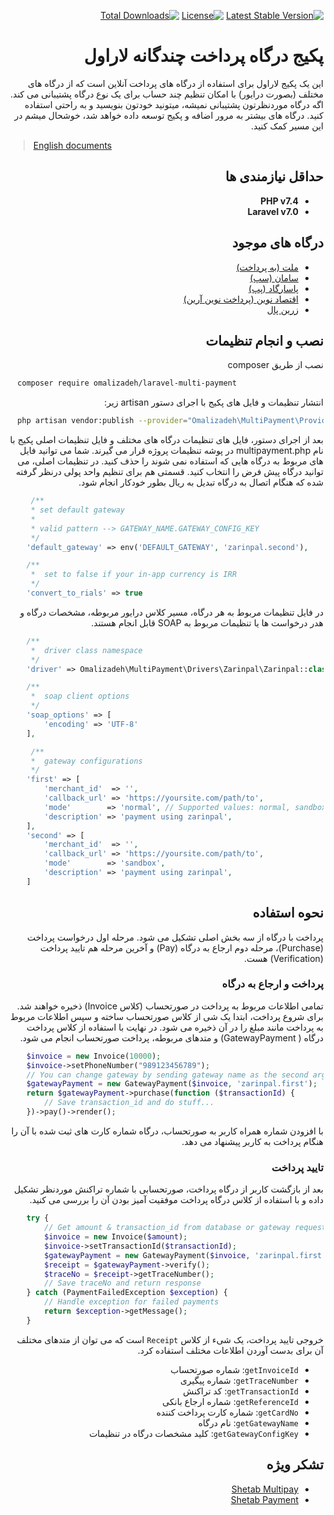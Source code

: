 <div dir="rtl">

[![Latest Stable Version](https://poser.pugx.org/omalizadeh/laravel-multi-payment/v)](//packagist.org/packages/omalizadeh/laravel-multi-payment)
[![License](https://poser.pugx.org/omalizadeh/laravel-multi-payment/license)](//packagist.org/packages/omalizadeh/laravel-multi-payment)
[![Total Downloads](https://poser.pugx.org/omalizadeh/laravel-multi-payment/downloads)](//packagist.org/packages/omalizadeh/laravel-multi-payment)

# پکیج درگاه پرداخت چندگانه لاراول

این یک پکیج لاراول برای استفاده از درگاه های پرداخت آنلاین است که از درگاه های مختلف (بصورت درایور) با امکان تنظیم چند
حساب برای یک نوع درگاه پشتیبانی می کند. اگه درگاه موردنظرتون پشتیبانی نمیشه، میتونید خودتون بنویسید و به راحتی استفاده
کنید. درگاه های بیشتر به مرور اضافه و پکیج توسعه داده خواهد شد، خوشحال میشم در این مسیر کمک کنید.

</div>

> [English documents][readme-link-en]

<div dir="rtl">

## حداقل نیازمندی ها

- **PHP v7.4**
- **Laravel v7.0**

## درگاه های موجود

- [ملت (به پرداخت)](https://behpardakht.com)
- [سامان (سپ)](https://sep.ir)
- [پاسارگاد (پپ)](https://pep.co.ir)
- [اقتصاد نوین (پرداخت نوین آرین)](https://pna.co.ir/)
- [زرین پال](https://zarinpal.com)

## نصب و انجام تنظیمات

نصب از طریق composer

</div>

```bash 
  composer require omalizadeh/laravel-multi-payment
```

<div dir="rtl">
انتشار تنظیمات و فایل های پکیج با اجرای دستور artisan زیر:
</div>

```bash
  php artisan vendor:publish --provider="Omalizadeh\MultiPayment\Providers\MultiPaymentServiceProvider"
```

<div dir="rtl">
بعد از اجرای دستور، فایل های تنظیمات درگاه های مختلف و فایل تنظیمات اصلی پکیج با نام multipayment.php در پوشه تنظیمات پروژه قرار می گیرند. شما می توانید فایل های مربوط به درگاه هایی که استفاده نمی شوند را حذف کنید. در تنظیمات اصلی، می توانید درگاه پیش فرض را انتخاب کنید. قسمتی هم برای تنظیم واحد پولی درنظر گرفته شده که هنگام اتصال به درگاه تبدیل به ریال بطور خودکار انجام شود.
</div>

```php
     /**
     * set default gateway
     * 
     * valid pattern --> GATEWAY_NAME.GATEWAY_CONFIG_KEY 
     */
    'default_gateway' => env('DEFAULT_GATEWAY', 'zarinpal.second'),

    /**
     *  set to false if your in-app currency is IRR
     */
    'convert_to_rials' => true
```

<div dir="rtl">
در فایل تنظیمات مربوط به هر درگاه، مسیر کلاس درایور مربوطه، مشخصات درگاه و هدر درخواست ها یا تنظیمات مربوط به SOAP قابل انجام هستند.
</div>

```php
    /**
     *  driver class namespace
     */
    'driver' => Omalizadeh\MultiPayment\Drivers\Zarinpal\Zarinpal::class,

    /**
     *  soap client options
     */
    'soap_options' => [
        'encoding' => 'UTF-8'
    ],

     /**
     *  gateway configurations
     */
    'first' => [
        'merchant_id'  => '',
        'callback_url' => 'https://yoursite.com/path/to',
        'mode'        => 'normal', // Supported values: normal, sandbox, zaringate
        'description' => 'payment using zarinpal',
    ],
    'second' => [
        'merchant_id'  => '',
        'callback_url' => 'https://yoursite.com/path/to',
        'mode'        => 'sandbox',
        'description' => 'payment using zarinpal',
    ]
```

<div dir="rtl">

## نحوه استفاده

پرداخت با درگاه از سه بخش اصلی تشکیل می شود. مرحله اول درخواست پرداخت (Purchase)، مرحله دوم ارجاع به درگاه (Pay) و آخرین
مرحله هم تایید پرداخت (Verification) هست.

### پرداخت و ارجاع به درگاه

تمامی اطلاعات مربوط به پرداخت در صورتحساب (کلاس Invoice) ذخیره خواهند شد. برای شروع پرداخت، ابتدا یک شی از کلاس صورتحساب
ساخته و سپس اطلاعات مربوط به پرداخت مانند مبلغ را در آن ذخیره می شود. در نهایت با استفاده از کلاس پرداخت درگاه (
GatewayPayment) و متدهای مربوطه، پرداخت صورتحساب انجام می شود.

</div>

```php
    $invoice = new Invoice(10000);
    $invoice->setPhoneNumber("989123456789");
    // You can change gateway by sending gateway name as the second argument
    $gatewayPayment = new GatewayPayment($invoice, 'zarinpal.first');
    return $gatewayPayment->purchase(function ($transactionId) {
        // Save transaction_id and do stuff...
    })->pay()->render();
```

<div dir="rtl">

با افزودن شماره همراه کاربر به صورتحساب، درگاه شماره کارت های ثبت شده با آن را هنگام پرداخت به کاربر پیشنهاد می دهد.

### تایید پرداخت

بعد از بازگشت کاربر از درگاه پرداخت، صورتحسابی با شماره تراکنش موردنظر تشکیل داده و با استفاده از کلاس درگاه پرداخت
موفقیت آمیز بودن آن را بررسی می کنید.

</div>

```php
    try {
        // Get amount & transaction_id from database or gateway request
        $invoice = new Invoice($amount);
        $invoice->setTransactionId($transactionId);
        $gatewayPayment = new GatewayPayment($invoice, 'zarinpal.first');
        $receipt = $gatewayPayment->verify();
        $traceNo = $receipt->getTraceNumber();
        // Save traceNo and return response
    } catch (PaymentFailedException $exception) {
        // Handle exception for failed payments
        return $exception->getMessage();
    }
```

<div dir="rtl">

خروجی تایید پرداخت، یک شیء از کلاس `Receipt` است که می توان از متدهای مختلف آن برای بدست آوردن اطلاعات مختلف استفاده
کرد.

- `getInvoiceId`: شماره صورتحساب
- `getTraceNumber`: شماره پیگیری
- `getTransactionId`: کد تراکنش
- `getReferenceId`: شماره ارجاع بانکی
- `getCardNo`: شماره کارت پرداخت کننده
- `getGatewayName`: نام درگاه
- `getGatewayConfigKey`: کلید مشخصات درگاه در تنظیمات

## تشکر ویژه

- [Shetab Multipay](https://github.com/shetabit/multipay)
- [Shetab Payment](https://github.com/shetabit/payment)

</div>

[readme-link-fa]: README-FA.md

[readme-link-en]: README.md
